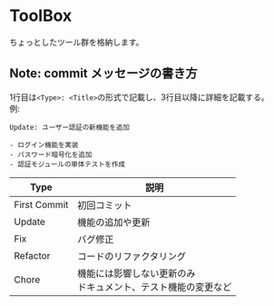 # ToolBox

ちょっとしたツール群を格納します。

## Note: commit メッセージの書き方

1行目は`<Type>: <Title>`の形式で記載し、3行目以降に詳細を記載する。  
例:
```
Update: ユーザー認証の新機能を追加

- ログイン機能を実装
- パスワード暗号化を追加
- 認証モジュールの単体テストを作成
```

| Type         | 説明                                                             |
| ------------ | ---------------------------------------------------------------- |
| First Commit | 初回コミット                                                     |
| Update       | 機能の追加や更新                                                 |
| Fix          | バグ修正                                                         |
| Refactor     | コードのリファクタリング                                         |
| Chore        | 機能には影響しない更新のみ<br>ドキュメント、テスト機能の変更など |


